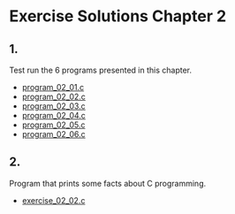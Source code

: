 # Exercise Solutions Chapter 2 #
## 1. ##
Test run the 6 programs presented in this chapter.  
- [program_02_01.c](Exercise_01/Program_02_01/program_02_01.c)  
- [program_02_02.c](Exercise_01/Program_02_02/program_02_02.c)  
- [program_02_03.c](Exercise_01/Program_02_03/program_02_03.c)  
- [program_02_04.c](Exercise_01/Program_02_04/program_02_04.c)  
- [program_02_05.c](Exercise_01/Program_02_05/program_02_05.c)  
- [program_02_06.c](Exercise_01/Program_02_06/program_02_06.c)  

## 2. ##
Program that prints some facts about C programming.  
- [exercise_02_02.c](Exercise_02/exercise_02_02.c)
